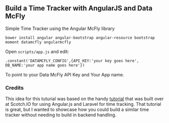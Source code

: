 Build a Time Tracker with AngularJS and Data McFly
--------------

Simple Time Tracker using the Angular McFly library


```
bower install angular angular-bootstrap angular-resource bootstrap moment datamcfly angularmcfly
```

Open `scripts/app.js` and edit:

```
.constant('DATAMCFLY_CONFIG',{API_KEY:'your key goes here', DB_NAME:'your app name goes here'})
```

To point to your Data McFly API Key and Your App name.

### Credits

This idea for this tuturial was based on the handy [tutorial](https://scotch.io/tutorials/build-a-time-tracker-with-laravel-5-and-angularjs-part-1) that was built over at Scotch.IO for using Angular.js and Laravel for time tracking. That tutorial is great, but I wanted to showcase how you could build a similar time tracker without needing to build in backend handling.